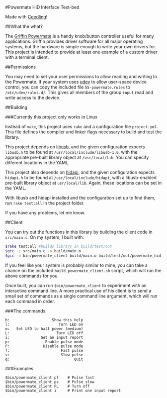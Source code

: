 #Powermate HID Interface Test-bed

Made with [Ceedling](http://throwtheswitch.org)!

##What the what?

The [Griffin Powermate](http://store.griffintechnology.com/powermate) is a handy knob/button controller useful for many applications. Griffin provides driver software for all major operating systems, but the hardware is simple enough to write your own drivers for. This project is intended to provide at least one example of a custom driver with a terminal client.

##Permissions

You may need to set your user permissions to allow reading and writing to the Powermate. If your system uses [udev]() to allow user-space device control, you can copy the included file `55-powermate.rules` to `/etc/udev/rules.d/`. This gives all members of the group `input` read and write access to the device.

##Building

###Currently this project only works in Linux

Instead of `make`, this project uses `rake` and a configuration file `project.yml`. This file defines the compiler and linker flags necessary to build and test the library.

This project depends on [libusb](http://libusb.info), and the given configuration expects `libusb.h` to be found at `/usr/local/include/libusb-1.0`, with the appropriate pre-built library object at `/usr/local/lib`. You can specify different locations in the YAML.

This project also depends on [hidapi](http://www.signal11.us/oss/hidapi/), and the given configuration expects `hidapi.h` to be found at `/usr/local/include/hidapi`, with a libusb-enabled pre-built library object at `usr/local/lib`. Again, these locations can be set in the YAML.

With libusb and hidapi installed and the configuration set up to find them, run `rake test:all` in the project folder. 

If you have any problems, let me know.

##Client

You can try out the functions in this library by building the client code in `src/main.c`. On my system, I built with:

```bash
$rake test:all #builds library in build/test/out
$gcc -c src/main.c -o build/main.o
$gcc -o bin/powermate_client build/main.o build/test/out/powermate_hid.o -lusb-1.0 -lhidapi-libusb
```
If you feel like your system is probably similar to mine, you can take a chance on the included `build_powermate_client.sh` script, which will run the above commands for you.

Once built, you can run `$bin/powermate_client` to experiment with an interactive command line. A more practical use of his client is to send a small set of commands as a single command line argument, which will run each command in order.

###The commands:

    h:                   Show this help
    l:                      Turn LED on
    m:   Set LED to half power (medium)
    L:                     Turn LED off
    i:              Get an input report
    p:                Enable pulse mode
    P:               Disable pulse mode
    f:                       Fast pulse
    s:                       Slow pulse
    q:                             Quit

###Examples

    $bin/powermate_client pf    # Pulse fast
    $bin/powermate_client ps    # Pulse slow
    $bin/powermate_client PL    # Turn off
    $bin/powermate_client i     # Print one input report
